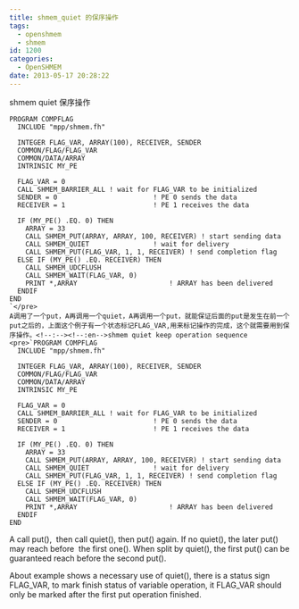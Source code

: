 ```yaml
---
title: shmem_quiet 的保序操作
tags:
  - openshmem
  - shmem
id: 1200
categories:
  - OpenSHMEM
date: 2013-05-17 20:28:22
---
```


<!--:zh-->shmem quiet 保序操作

    PROGRAM COMPFLAG
      INCLUDE "mpp/shmem.fh"

      INTEGER FLAG_VAR, ARRAY(100), RECEIVER, SENDER
      COMMON/FLAG/FLAG_VAR
      COMMON/DATA/ARRAY
      INTRINSIC MY_PE

      FLAG_VAR = 0
      CALL SHMEM_BARRIER_ALL ! wait for FLAG_VAR to be initialized
      SENDER = 0                        ! PE 0 sends the data
      RECEIVER = 1                      ! PE 1 receives the data

      IF (MY_PE() .EQ. 0) THEN
        ARRAY = 33
        CALL SHMEM_PUT(ARRAY, ARRAY, 100, RECEIVER) ! start sending data
        CALL SHMEM_QUIET                ! wait for delivery
        CALL SHMEM_PUT(FLAG_VAR, 1, 1, RECEIVER) ! send completion flag
      ELSE IF (MY_PE() .EQ. RECEIVER) THEN
        CALL SHMEM_UDCFLUSH
        CALL SHMEM_WAIT(FLAG_VAR, 0)
        PRINT *,ARRAY                       ! ARRAY has been delivered
      ENDIF
    END
    `</pre>
    A调用了一个put，A再调用一个quiet，A再调用一个put，就能保证后面的put是发生在前一个put之后的，上面这个例子有一个状态标记FLAG_VAR,用来标记操作的完成，这个就需要用到保序操作。<!--:--><!--:en-->shmem quiet keep operation sequence
    <pre>`PROGRAM COMPFLAG
      INCLUDE "mpp/shmem.fh"

      INTEGER FLAG_VAR, ARRAY(100), RECEIVER, SENDER
      COMMON/FLAG/FLAG_VAR
      COMMON/DATA/ARRAY
      INTRINSIC MY_PE

      FLAG_VAR = 0
      CALL SHMEM_BARRIER_ALL ! wait for FLAG_VAR to be initialized
      SENDER = 0                        ! PE 0 sends the data
      RECEIVER = 1                      ! PE 1 receives the data

      IF (MY_PE() .EQ. 0) THEN
        ARRAY = 33
        CALL SHMEM_PUT(ARRAY, ARRAY, 100, RECEIVER) ! start sending data
        CALL SHMEM_QUIET                ! wait for delivery
        CALL SHMEM_PUT(FLAG_VAR, 1, 1, RECEIVER) ! send completion flag
      ELSE IF (MY_PE() .EQ. RECEIVER) THEN
        CALL SHMEM_UDCFLUSH
        CALL SHMEM_WAIT(FLAG_VAR, 0)
        PRINT *,ARRAY                       ! ARRAY has been delivered
      ENDIF
    END

A call put(),  then call quiet(), then put() again. If no quiet(), the later put() may reach before  the first one(). When split by quiet(), the first put() can be guaranteed reach before the second put().

About example shows a necessary use of quiet(), there is a status sign FLAG_VAR, to mark finish status of variable operation, it FLAG_VAR should only be marked after the first put operation finished.<!--:-->